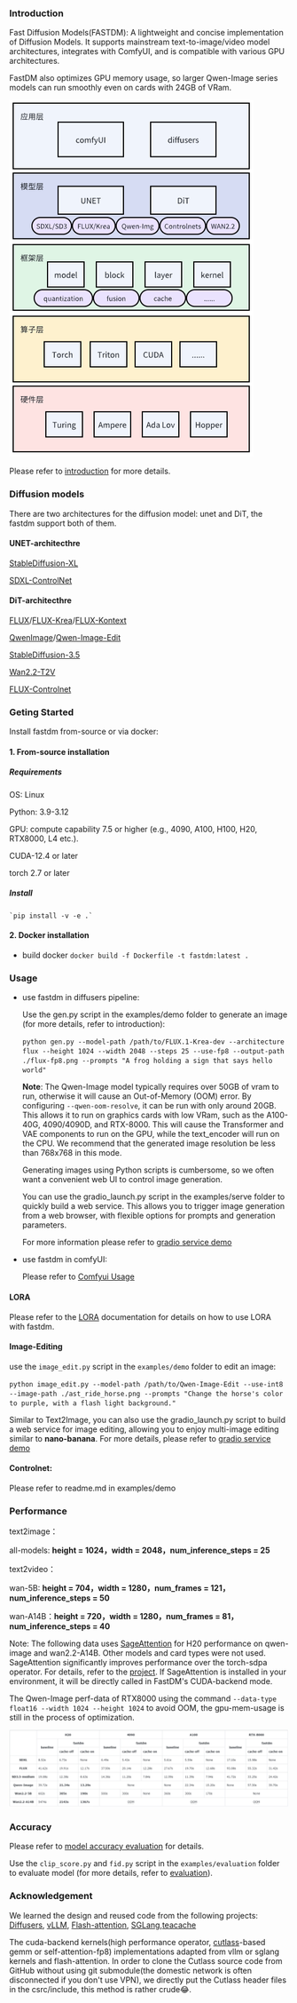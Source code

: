 ### Introduction

Fast Diffusion Models(FASTDM): A lightweight and concise implementation of Diffusion Models. It supports mainstream text-to-image/video model architectures, integrates with ComfyUI, and is compatible with various GPU architectures.

FastDM also optimizes GPU memory usage, so larger Qwen-Image series models can run smoothly even on cards with 24GB of VRam.

![image](./assets/architecture.PNG)

Please refer to [introduction](./doc/introduction.md) for more details.

### Diffusion models
There are two architectures for the diffusion model: unet and DiT, the fastdm support both of them.
#### UNET-architecthre
[StableDiffusion-XL](https://huggingface.co/stabilityai/stable-diffusion-xl-base-1.0)

[SDXL-ControlNet](https://huggingface.co/collections/diffusers/sdxl-controlnets-64f9c35846f3f06f5abe351f)
#### DiT-architecthre
[FLUX](https://huggingface.co/black-forest-labs/FLUX.1-dev)/[FLUX-Krea](https://huggingface.co/black-forest-labs/FLUX.1-Krea-dev)/[FLUX-Kontext](https://huggingface.co/black-forest-labs/FLUX.1-Kontext-dev)

[QwenImage](https://huggingface.co/Qwen/Qwen-Image)/[Qwen-Image-Edit](https://huggingface.co/Qwen/Qwen-Image-Edit)

[StableDiffusion-3.5](https://huggingface.co/stabilityai/stable-diffusion-3.5-medium)

[Wan2.2-T2V](https://huggingface.co/Wan-AI/Wan2.2-T2V-A14B-Diffusers)

[FLUX-Controlnet](https://huggingface.co/XLabs-AI/flux-controlnet-collections)

### Geting Started

Install fastdm from-source or via docker:

#### 1. From-source installation

##### Requirements

OS: Linux

Python: 3.9-3.12

GPU: compute capability 7.5 or higher (e.g., 4090, A100, H100, H20, RTX8000, L4 etc.).

CUDA-12.4 or later

torch 2.7 or later

##### Install

    `pip install -v -e .`

#### 2. Docker installation
- build docker
    `docker build -f Dockerfile -t fastdm:latest .`

### Usage

- use fastdm in diffusers pipeline:

    Use the gen.py script in the examples/demo folder to generate an image (for more details, refer to introduction):
    
    `python gen.py --model-path /path/to/FLUX.1-Krea-dev --architecture flux --height 1024 --width 2048 --steps 25 --use-fp8 --output-path ./flux-fp8.png --prompts "A frog holding a sign that says hello world"`

    **Note**: The Qwen-Image model typically requires over 50GB of vram to run, otherwise it will cause an Out-of-Memory (OOM) error. By configuring `--qwen-oom-resolve`, it can be run with only around 20GB. This allows it to run on graphics cards with low VRam, such as the A100-40G, 4090/4090D, and RTX-8000. This will cause the Transformer and VAE components to run on the GPU, while the text_encoder will run on the CPU. We recommend that the generated image resolution be less than 768x768 in this mode.

    Generating images using Python scripts is cumbersome, so we often want a convenient web UI to control image generation.
    
    You can use the gradio_launch.py ​​script in the examples/serve folder to quickly build a web service. This allows you to trigger image generation from a web browser, with flexible options for prompts and generation parameters. 
    
    For more information please refer to [gradio service demo](./examples/serve/readme.md) 

- use fastdm in comfyUI:

    Please refer to [Comfyui Usage](./comfyui//README.md)

#### LORA

Please refer to the [LORA](./examples//lora-gen/readme.md) documentation for details on how to use LORA with fastdm.

#### Image-Editing

use the `image_edit.py` script in the `examples/demo` folder to edit an image:

`python image_edit.py --model-path /path/to/Qwen-Image-Edit --use-int8 --image-path ./ast_ride_horse.png --prompts "Change the horse's color to purple, with a flash light background."`

Similar to Text2Image, you can also use the gradio_launch.py ​​script to build a web service for image editing, allowing you to enjoy multi-image editing similar to **nano-banana**. For more details, please refer to [gradio service demo](./examples/serve/readme.md) 

#### Controlnet:

Please refer to readme.md in examples/demo

### Performance

text2image：

  all-models: **height = 1024，width = 2048，num_inference_steps = 25**

text2video：
    
  wan-5B: **height = 704，width = 1280，num_frames = 121，num_inference_steps = 50**
    
  wan-A14B：**height = 720，width = 1280，num_frames = 81，num_inference_steps = 40**

Note: The following data uses [SageAttention](https://github.com/thu-ml/SageAttention) for H20 performance on qwen-image and wan2.2-A14B. Other models and card types were not used. SageAttention significantly improves performance over the torch-sdpa operator. For details, refer to the [project](https://github.com/thu-ml/SageAttention). If SageAttention is installed in your environment, it will be directly called in FastDM's CUDA-backend mode.

The Qwen-Image perf-data of RTX8000 using the command `--data-type float16 --width 1024 --height 1024` to avoid OOM, the gpu-mem-usage is still in the process of optimization.

![image](./assets/perf.PNG)

### Accuracy

Please refer to [model accuracy evaluation](./examples/evaluation/README.md) for details.

Use the `clip_score.py` and `fid.py` script in the `examples/evaluation` folder to evaluate model (for more details, refer to [evaluation](./examples/evaluation/README.md)).


### Acknowledgement

We learned the design and reused code from the following projects: [Diffusers](https://github.com/huggingface/diffusers), [vLLM](https://github.com/vllm-project/vllm), [Flash-attention](https://github.com/Dao-AILab/flash-attention), [SGLang](https://github.com/sgl-project/sglang),[teacache](https://github.com/ali-vilab/TeaCache)

The cuda-backend kernels(high performance operator, [cutlass](https://github.com/NVIDIA/cutlass/tree/v4.1.0)-based gemm or self-attention-fp8) implementations adapted from vllm or sglang kernels and flash-attention. In order to clone the Cutlass source code from GitHub without using git submodule(the domestic network is often disconnected if you don't use VPN), we directly put the Cutlass header files in the csrc/include, this method is rather crude😂.